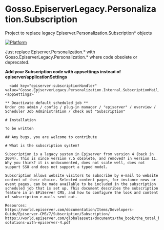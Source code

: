 # Gosso.EpiserverLegacy.Personalization.Subscription
Project to replace legacy Episerver.Personalization.Subscription* objects

[![Platform](https://img.shields.io/badge/Episerver-%2010.9+-green.svg?style=flat)](https://world.episerver.com/cms/)

Just replace Episerver.Personalization.* with Gosso.EpiserverLegacy.Personalization.* where code obsolete or deprecated.

**Add your Subscription code with appsettings instead of episerver/applicationSettings**
```<appSettings>
  <add key="episerver:subscriptionHandler" value="Gosso.EpiserverLegacy.Personalization.Internal.SubscriptionMail,Gosso.EpiserverLegacy.Personalization.Subscription"/>
<appSettings>```

** Deactivate default scheduled job **
Under cms admin / config / plug-in manager / "episerver" / overview / Scheduler Job Administration / check out "Subscription"

# Installation

To be written

## Any bugs, you are welcome to contribute

# What is the subscription system?

Subscription is a legacy system in Episerver from version 4 (back in 2004). This is since version 7.5 obsolete, and removed? in version 11. Why you think? it is undocumented, does not scale well, does not support SSO and does not support a typed model.

Subscription allows website visitors to subscribe by e-mail to website content of their choice. Selected content pages, for instance news or event pages, can be made available to be included in the subscription scheduled job that is set up. This document describes the subscription feature in in EPiServer CMS, and how to configure the look and content of subscription e-mails sent out.

Resources:
https://world.episerver.com/documentation/Items/Developers-Guide/Episerver-CMS/7/Subscription/Subscription/
https://world.episerver.com/globalassets/documents/the_book/the_total_book_developing-solutions-with-episerver-4.pdf
